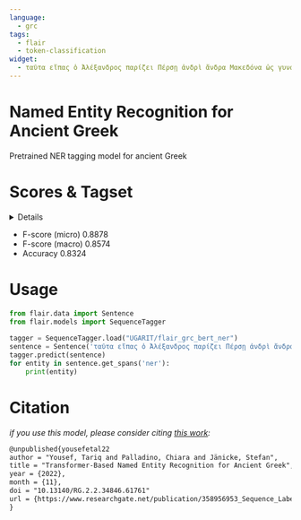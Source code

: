 ```yaml
---
language: 
  - grc
tags:
  - flair
  - token-classification
widget:
  - ταῦτα εἴπας ὁ Ἀλέξανδρος παρίζει Πέρσῃ ἀνδρὶ ἄνδρα Μακεδόνα ὡς γυναῖκα τῷ λόγῳ · οἳ δέ , ἐπείτε σφέων οἱ Πέρσαι ψαύειν ἐπειρῶντο , διεργάζοντο αὐτούς .
---
```

# Named Entity Recognition for Ancient Greek 

Pretrained NER tagging model for ancient Greek

# Scores & Tagset
<details> 

### Training:
|      | Precision | Recall   | F1-score | Support|
|------|:---------:|:--------:|:--------:|:--------:|
|PER  |   91.24%  |   94.45%  |   92.82%    |   2127|
|MISC |   80.92%  |   83.17%  |   82.03%    |    933|
|LOC  |   86.86%  |   78.35%  |   82.38%    |    388|

### Evaluation
|      | Precision | Recall   | F1-score |Support|
|------|:---------:|:--------:|:--------:|:--------:|
| PER  |   92.00%  |  86.79%  |  89.32%  |  124|
| MISC |   96.43%  |  87.10%  |  91.53%  |  159|
| LOC  |   80.00%  |  84.85%  |  82.35%  |  66|

</details>

- F-score (micro) 0.8878
- F-score (macro) 0.8574
- Accuracy 0.8324

# Usage

```python
from flair.data import Sentence
from flair.models import SequenceTagger
  
tagger = SequenceTagger.load("UGARIT/flair_grc_bert_ner")
sentence = Sentence('ταῦτα εἴπας ὁ Ἀλέξανδρος παρίζει Πέρσῃ ἀνδρὶ ἄνδρα Μακεδόνα ὡς γυναῖκα τῷ λόγῳ · οἳ δέ , ἐπείτε σφέων οἱ Πέρσαι ψαύειν ἐπειρῶντο , διεργάζοντο αὐτούς .')
tagger.predict(sentence)
for entity in sentence.get_spans('ner'):
    print(entity)
```


 # Citation
*if you use this model, please consider citing [this work](https://www.researchgate.net/publication/365131651_Transformer-Based_Named_Entity_Recognition_for_Ancient_Greek):*
```latex
@unpublished{yousefetal22
author = "Yousef, Tariq and Palladino, Chiara and Jänicke, Stefan",
title = "Transformer-Based Named Entity Recognition for Ancient Greek",
year = {2022},
month = {11},
doi = "10.13140/RG.2.2.34846.61761"
url = {https://www.researchgate.net/publication/358956953_Sequence_Labeling_Architectures_in_Diglossia_-_a_case_study_of_Arabic_and_its_dialects}
}
